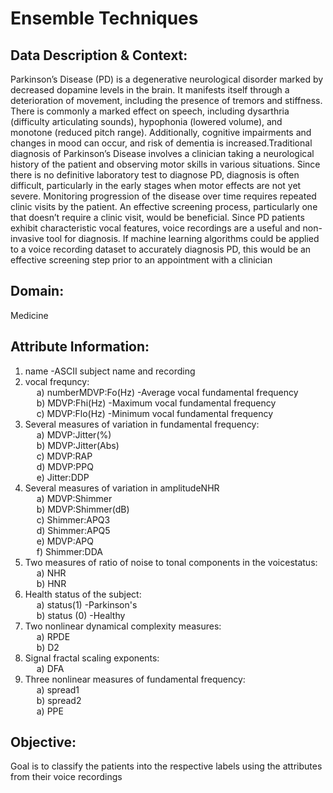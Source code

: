 # Ensemble Techniques
## Data Description & Context: 
Parkinson’s Disease (PD) is a degenerative neurological disorder marked by decreased dopamine levels in the brain. It manifests itself through a deterioration of movement, including the presence of tremors and stiffness. There is commonly a marked effect on speech, including dysarthria (difficulty articulating sounds), hypophonia (lowered volume), and monotone (reduced pitch range). Additionally, cognitive impairments and changes in mood can occur, and risk of dementia is increased.Traditional diagnosis of Parkinson’s Disease involves a clinician taking a neurological history of the patient and observing motor skills in various situations. Since there is no definitive laboratory test to diagnose PD, diagnosis is often difficult, particularly in the early stages when motor effects are not yet severe. Monitoring progression of the disease over time requires repeated clinic visits by the patient. An effective screening process, particularly one that doesn’t require a clinic visit, would be beneficial. Since PD patients exhibit characteristic vocal features, voice recordings are a useful and non-invasive tool for diagnosis. If machine learning algorithms could be applied to a voice recording dataset to accurately diagnosis PD, this would be an effective screening step prior to an appointment with a clinician

## Domain:
Medicine

## Attribute Information:
1) name -ASCII subject name and recording  <br/>
2) vocal frequncy: <br/>
   &emsp; a) numberMDVP:Fo(Hz) -Average vocal fundamental frequency <br/> 
   &emsp; b) MDVP:Fhi(Hz) -Maximum vocal fundamental frequency <br/>
   &emsp; c) MDVP:Flo(Hz) -Minimum vocal fundamental frequency <br/>
3) Several measures of variation in fundamental frequency: <br/>
   &emsp; a) MDVP:Jitter(%) <br/>
   &emsp; b) MDVP:Jitter(Abs) <br/>
   &emsp; c) MDVP:RAP <br/>
   &emsp; d) MDVP:PPQ <br/>
   &emsp; e) Jitter:DDP <br/>
4) Several measures of variation in amplitudeNHR <br/>
   &emsp; a) MDVP:Shimmer <br/>
   &emsp; b) MDVP:Shimmer(dB) <br/>
   &emsp; c) Shimmer:APQ3  <br/>
   &emsp; d) Shimmer:APQ5  <br/>
   &emsp; e) MDVP:APQ  <br/>
   &emsp; f) Shimmer:DDA <br/>
5) Two measures of ratio of noise to tonal components in the voicestatus: <br/>
   &emsp; a) NHR <br/>
   &emsp; b) HNR <br/>
6) Health status of the subject: <br/>
   &emsp; a) status(1) -Parkinson's <br/>
   &emsp; b) status (0) -Healthy <br/>
7) Two nonlinear dynamical complexity measures: <br/>
   &emsp; a) RPDE <br/>
   &emsp; b) D2 <br/>
8) Signal fractal scaling exponents: <br/>
   &emsp; a) DFA <br/>
9) Three nonlinear measures of fundamental frequency: <br/>
     &emsp; a) spread1 <br/>
     &emsp; b) spread2 <br/>
     &emsp; a) PPE <br/> 

## Objective: 
Goal is to classify the patients into the respective labels using the attributes from their voice recordings
